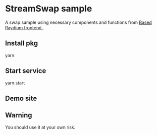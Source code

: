 # StreamSwap sample

A swap sample using necessary components and functions from [Based Raydium frontend.](https://github.com/raydium-io/raydium-frontend).

## Install pkg

yarn

## Start service

yarn start

## Demo site



## Warning

You should use it at your own risk.
